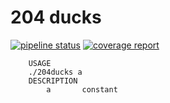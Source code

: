 # 204 ducks

[![pipeline status](https://git.emile-lepetit.fr/epitech/tek-2/maths/204-ducks/badges/master/pipeline.svg)](https://git.emile-lepetit.fr/epitech/tek-2/maths/204-ducks/commits/master)
[![coverage report](https://git.emile-lepetit.fr/epitech/tek-2/maths/204-ducks/badges/master/coverage.svg)](https://git.emile-lepetit.fr/epitech/tek-2/maths/204-ducks/commits/master)

```text
    USAGE
    ./204ducks a
    DESCRIPTION
        a       constant
```
